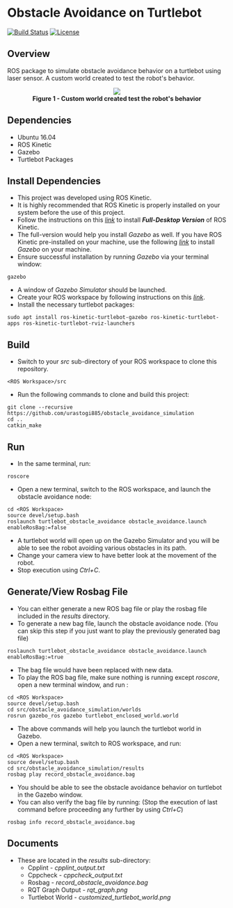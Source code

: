 # Obstacle Avoidance on Turtlebot
[![Build Status](https://travis-ci.org/urastogi885/obstacle_avoidance_simulation.svg?branch=master)](https://travis-ci.org/urastogi885/obstacle_avoidance_simulation)
[![License](https://img.shields.io/badge/License-MIT-blue.svg)](https://github.com/urastogi885/obstacle_avoidance_simulation/blob/master/LICENSE)

## Overview

ROS package to simulate obstacle avoidance behavior on a turtlebot using laser sensor. A custom world created to test the robot's behavior.

<p align="center">
  <img src="https://github.com/urastogi885/obstacle_avoidance_simulation/blob/master/results/customized_turtlebot_world.png">
  <br><b>Figure 1 - Custom world created test the robot's behavior</b><br>
</p>

## Dependencies

- Ubuntu 16.04
- ROS Kinetic
- Gazebo
- Turtlebot Packages

## Install Dependencies

- This project was developed using ROS Kinetic.
- It is highly recommended that ROS Kinetic is properly installed on your system before the use of this project.
- Follow the instructions on this [*link*](http://wiki.ros.org/kinetic/Installation/Ubuntu) to install ***Full-Desktop 
  Version*** of ROS Kinetic.
- The full-version would help you install *Gazebo* as well. If you have ROS Kinetic pre-installed on your machine, use
  the following [*link*](http://gazebosim.org/tutorials?tut=install_ubuntu&cat=install) to install *Gazebo* on your
  machine.
- Ensure successful installation by running *Gazebo* via your terminal window:
```shell script
gazebo
```
- A window of *Gazebo Simulator* should be launched.
- Create your ROS workspace by following instructions on this [*link*](http://wiki.ros.org/catkin/Tutorials/create_a_workspace).
- Install the necessary turtlebot packages:
```shell script
sudo apt install ros-kinetic-turtlebot-gazebo ros-kinetic-turtlebot-apps ros-kinetic-turtlebot-rviz-launchers
```

## Build

- Switch to your *src* sub-directory of your ROS workspace to clone this repository.
```shell script
<ROS Workspace>/src
```
- Run the following commands to clone and build this project:
```shell script
git clone --recursive https://github.com/urastogi885/obstacle_avoidance_simulation
cd ..
catkin_make
```

## Run

- In the same terminal, run:
```shell script
roscore
```
- Open a new terminal, switch to the ROS workspace, and launch the obstacle avoidance node:
```shell script
cd <ROS Workspace>
source devel/setup.bash
roslaunch turtlebot_obstacle_avoidance obstacle_avoidance.launch enableRosBag:=false
```
- A turtlebot world will open up on the Gazebo Simulator and you will be able to see the robot avoiding various
  obstacles in its path.
- Change your camera view to have better look at the movement of the robot.
- Stop execution using *Ctrl+C*.

## Generate/View Rosbag File

- You can either generate a new ROS bag file or play the rosbag file included in the *results* directory.
- To generate a new bag file, launch the obstacle avoidance node. (You can skip this step if you just want to play the
  previously generated bag file)
```shell script
roslaunch turtlebot_obstacle_avoidance obstacle_avoidance.launch enableRosBag:=true
```
- The bag file would have been replaced with new data.
- To play the ROS bag file, make sure nothing is running except *roscore*, open a new terminal window, and run :
```shell script
cd <ROS Workspace>
source devel/setup.bash
cd src/obstacle_avoidance_simulation/worlds
rosrun gazebo_ros gazebo turtlebot_enclosed_world.world
```
- The above commands will help you launch the turtlebot world in Gazebo.
- Open a new terminal, switch to ROS workspace, and run:
```shell script
cd <ROS Workspace>
source devel/setup.bash
cd src/obstacle_avoidance_simulation/results
rosbag play record_obstacle_avoidance.bag
```
- You should be able to see the obstacle avoidance behavior on turtlebot in the Gazebo window.
- You can also verify the bag file by running: (Stop the execution of last command before proceeding any further by
using *Ctrl+C*)
```shell script
rosbag info record_obstacle_avoidance.bag
``` 

## Documents

- These are located in the *results* sub-directory:
    - Cpplint - *cpplint_output.txt*
    - Cppcheck - *cppcheck_output.txt*
    - Rosbag - *record_obstacle_avoidance.bag*
    - RQT Graph Output - *rqt_graph.png*
    - Turtlebot World - *customized_turtlebot_world.png*
